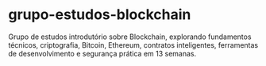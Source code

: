 # grupo-estudos-blockchain
Grupo de estudos introdutório sobre Blockchain, explorando fundamentos técnicos, criptografia, Bitcoin, Ethereum, contratos inteligentes, ferramentas de desenvolvimento e segurança prática em 13 semanas.
